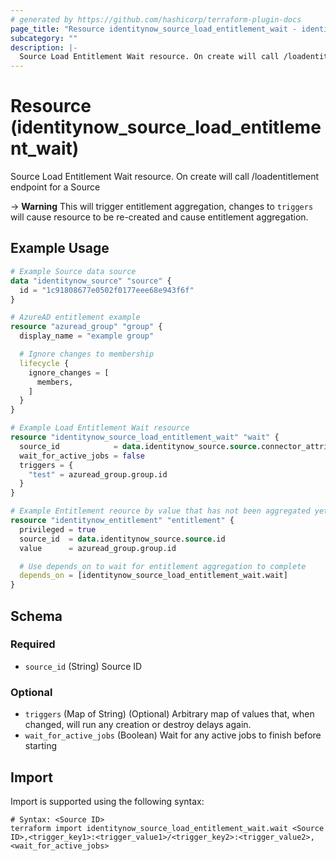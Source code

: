 ```yaml
---
# generated by https://github.com/hashicorp/terraform-plugin-docs
page_title: "Resource identitynow_source_load_entitlement_wait - identitynow"
subcategory: ""
description: |-
  Source Load Entitlement Wait resource. On create will call /loadentitlement endpoint for a Source
---
```


# Resource (identitynow_source_load_entitlement_wait)

Source Load Entitlement Wait resource. On create will call /loadentitlement endpoint for a Source

-> **Warning** This will trigger entitlement aggregation, changes to `triggers` will cause resource to be re-created and cause entitlement aggregation.

## Example Usage

```terraform
# Example Source data source
data "identitynow_source" "source" {
  id = "1c91808677e0502f0177eee68e943f6f"
}

# AzureAD entitlement example
resource "azuread_group" "group" {
  display_name = "example group"

  # Ignore changes to membership
  lifecycle {
    ignore_changes = [
      members,
    ]
  }
}

# Example Load Entitlement Wait resource
resource "identitynow_source_load_entitlement_wait" "wait" {
  source_id            = data.identitynow_source.source.connector_attributes["cloud_external_id"]
  wait_for_active_jobs = false
  triggers = {
    "test" = azuread_group.group.id
  }
}

# Example Entitlement reource by value that has not been aggregated yet
resource "identitynow_entitlement" "entitlement" {
  privileged = true
  source_id  = data.identitynow_source.source.id
  value      = azuread_group.group.id

  # Use depends_on to wait for entitlement aggregation to complete
  depends_on = [identitynow_source_load_entitlement_wait.wait]
}
```

<!-- schema generated by tfplugindocs -->
## Schema

### Required

- `source_id` (String) Source ID

### Optional

- `triggers` (Map of String) (Optional) Arbitrary map of values that, when changed, will run any creation or destroy delays again.
- `wait_for_active_jobs` (Boolean) Wait for any active jobs to finish before starting

## Import

Import is supported using the following syntax:

```shell
# Syntax: <Source ID>
terraform import identitynow_source_load_entitlement_wait.wait <Source ID>,<trigger_key1>:<trigger_value1>/<trigger_key2>:<trigger_value2>,<wait_for_active_jobs>
```

